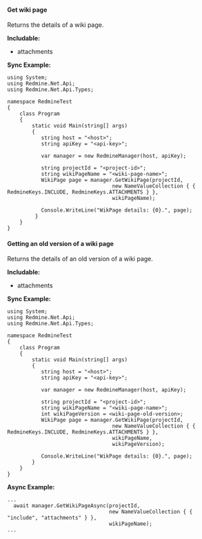 #### Get wiki page

Returns the details of a wiki page.

**Includable:**
  - attachments

**Sync Example:**

```
using System;
using Redmine.Net.Api;
using Redmine.Net.Api.Types;

namespace RedmineTest
{
    class Program
    {
        static void Main(string[] args)
        {
           string host = "<host>";
           string apiKey = "<api-key>";

           var manager = new RedmineManager(host, apiKey);

           string projectId = "<project-id>";
           string wikiPageName = "<wiki-page-name>";
           WikiPage page = manager.GetWikiPage(projectId, 
                                  new NameValueCollection { { RedmineKeys.INCLUDE, RedmineKeys.ATTACHMENTS } }, 
                                  wikiPageName);

           Console.WriteLine("WikPage details: {0}.", page);
         }
    }
}
```

#### Getting an old version of a wiki page

Returns the details of an old version of a wiki page.

**Includable:**
  - attachments

**Sync Example:**

```
using System;
using Redmine.Net.Api;
using Redmine.Net.Api.Types;

namespace RedmineTest
{
    class Program
    {
        static void Main(string[] args)
        {
           string host = "<host>";
           string apiKey = "<api-key>";

           var manager = new RedmineManager(host, apiKey);

           string projectId = "<project-id>";
           string wikiPageName = "<wiki-page-name>";
           int wikiPageVersion = <wiki-page-old-version>;
           WikiPage page = manager.GetWikiPage(projectId, 
                                  new NameValueCollection { { RedmineKeys.INCLUDE, RedmineKeys.ATTACHMENTS } }, 
                                  wikiPageName,
                                  wikiPageVersion);

           Console.WriteLine("WikPage details: {0}.", page);
        }
    }
}
```

**Async Example:**
```
...
  await manager.GetWikiPageAsync(projectId, 
                                 new NameValueCollection { { "include", "attachments" } }, 
                                 wikiPageName);
...
```